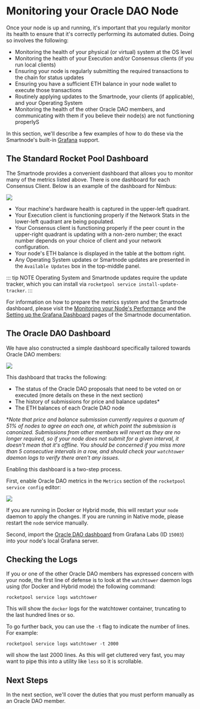 # Monitoring your Oracle DAO Node

Once your node is up and running, it's important that you regularly monitor its health to ensure that it's correctly performing its automated duties.
Doing so involves the following:

- Monitoring the health of your physical (or virtual) system at the OS level
- Monitoring the health of your Execution and/or Consensus clients (if you run local clients)
- Ensuring your node is regularly submitting the required transactions to the chain for status updates
- Ensuring you have a sufficient ETH balance in your node wallet to execute those transactions
- Routinely applying updates to the Smartnode, your clients (if applicable), and your Operating System
- Monitoring the health of the other Oracle DAO members, and communicating with them if you believe their node(s) are not functioning properlyS

In this section, we'll describe a few examples of how to do these via the Smartnode's built-in [Grafana](https://grafana.com/) support.

## The Standard Rocket Pool Dashboard

The Smartnode provides a convenient dashboard that allows you to monitor many of the metrics listed above.
There is one dashboard for each Consensus Client.
Below is an example of the dashboard for Nimbus:

![](../node/images/nimbus-dashboard.png)

- Your machine's hardware health is captured in the upper-left quadrant.
- Your Execution client is functioning properly if the Network Stats in the lower-left quadrant are being populated.
- Your Consensus client is functioning properly if the peer count in the upper-right quadrant is updating with a non-zero number; the exact number depends on your choice of client and your network configuration.
- Your node's ETH balance is displayed in the table at the bottom right.
- Any Operating System updates or Smartnode updates are presented in the `Available Updates` box in the top-middle panel.

::: tip NOTE
Operating System and Smartnode updates require the update tracker, which you can install via `rocketpool service install-update-tracker`.
:::

For information on how to prepare the metrics system and the Smartnode dashboard, please visit the [Monitoring your Node's Performance](../node/performance) and the [Setting up the Grafana Dashboard](../node/grafana.mdx) pages of the Smartnode documentation.

## The Oracle DAO Dashboard

We have also constructed a simple dashboard specifically tailored towards Oracle DAO members:

![](../odao/images/odao-dashboard.png)

This dashboard that tracks the following:

- The status of the Oracle DAO proposals that need to be voted on or executed (more details on these in the next section)
- The history of submissions for price and balance updates\*
- The ETH balances of each Oracle DAO node

\*_Note that price and balance submission currently requires a quorum of 51% of nodes to agree on each one, at which point the submission is canonized. Submissions from other members will revert as they are no longer required, so if your node does not submit for a given interval, it doesn't mean that it's offline. You should be concerned if you miss more than 5 consecutive intervals in a row, and should check your `watchtower` daemon logs to verify there aren't any issues._

Enabling this dashboard is a two-step process.

First, enable Oracle DAO metrics in the `Metrics` section of the `rocketpool service config` editor:

![](../odao/images/tui-odao-metrics.png)

If you are running in Docker or Hybrid mode, this will restart your `node` daemon to apply the changes.
If you are running in Native mode, please restart the `node` service manually.

Second, import the [Oracle DAO dashboard](https://grafana.com/grafana/dashboards/15003-odao-member-dashboard/) from Grafana Labs (ID `15003`) into your node's local Grafana server.

## Checking the Logs

If you or one of the other Oracle DAO members has expressed concern with your node, the first line of defense is to look at the `watchtower` daemon logs using (for Docker and Hybrid mode) the following command:

```shell
rocketpool service logs watchtower
```

This will show the `docker` logs for the watchtower container, truncating to the last hundred lines or so.

To go further back, you can use the `-t` flag to indicate the number of lines.
For example:

```shell
rocketpool service logs watchtower -t 2000
```

will show the last 2000 lines.
As this will get cluttered very fast, you may want to pipe this into a utility like `less` so it is scrollable.

## Next Steps

In the next section, we'll cover the duties that you must perform manually as an Oracle DAO member.
